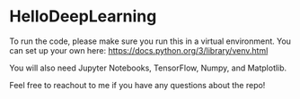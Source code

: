 # HelloDeepLearning

To run the code, please make sure you run this in a virtual environment. You can set up your own here: https://docs.python.org/3/library/venv.html

You will also need Jupyter Notebooks, TensorFlow, Numpy, and Matplotlib. 

Feel free to reachout to me if you have any questions about the repo!

